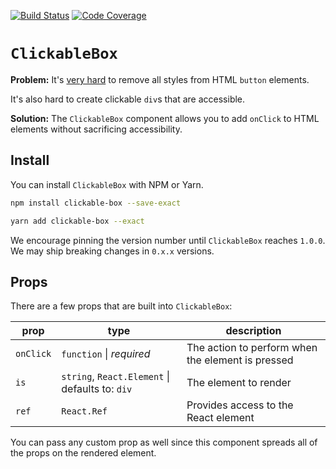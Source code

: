 [![Build Status](https://badgen.net/travis/danoc/clickable-box)](https://travis-ci.com/danoc/clickable-box) [![Code Coverage](https://badgen.net/codecov/c/github/danoc/clickable-box)](https://codecov.io/gh/danoc/clickable-box)

# `ClickableBox`

**Problem:** It's [very hard](https://www.scottohara.me/blog/2018/10/03/unbutton-buttons.html) to remove all styles from HTML `button` elements.

It's also hard to create clickable `div`s that are accessible.

**Solution:** The `ClickableBox` component allows you to add `onClick` to HTML elements without sacrificing accessibility.

## Install

You can install `ClickableBox` with NPM or Yarn.

```bash
npm install clickable-box --save-exact
```

```bash
yarn add clickable-box --exact
```

We encourage pinning the version number until `ClickableBox` reaches `1.0.0`. We may ship breaking changes in `0.x.x` versions.

## Props

There are a few props that are built into `ClickableBox`:

| prop      | type                                            | description                                       |
| --------- | ----------------------------------------------- | ------------------------------------------------- |
| `onClick` | `function` \| _required_                        | The action to perform when the element is pressed |
| `is`      | `string`, `React.Element` \| defaults to: `div` | The element to render                             |
| `ref`     | `React.Ref`                                     | Provides access to the React element              |

You can pass any custom prop as well since this component spreads all of the props on the rendered element.
